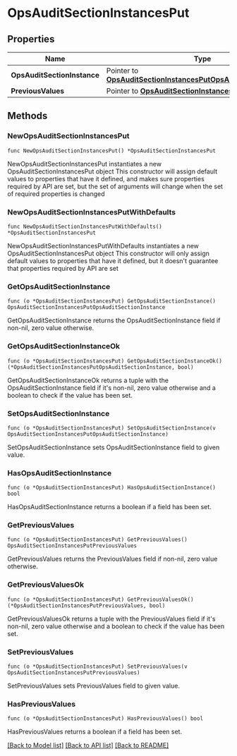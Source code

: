 # OpsAuditSectionInstancesPut

## Properties

Name | Type | Description | Notes
------------ | ------------- | ------------- | -------------
**OpsAuditSectionInstance** | Pointer to [**OpsAuditSectionInstancesPutOpsAuditSectionInstance**](OpsAuditSectionInstancesPutOpsAuditSectionInstance.md) |  | [optional] 
**PreviousValues** | Pointer to [**OpsAuditSectionInstancesPutPreviousValues**](OpsAuditSectionInstancesPutPreviousValues.md) |  | [optional] 

## Methods

### NewOpsAuditSectionInstancesPut

`func NewOpsAuditSectionInstancesPut() *OpsAuditSectionInstancesPut`

NewOpsAuditSectionInstancesPut instantiates a new OpsAuditSectionInstancesPut object
This constructor will assign default values to properties that have it defined,
and makes sure properties required by API are set, but the set of arguments
will change when the set of required properties is changed

### NewOpsAuditSectionInstancesPutWithDefaults

`func NewOpsAuditSectionInstancesPutWithDefaults() *OpsAuditSectionInstancesPut`

NewOpsAuditSectionInstancesPutWithDefaults instantiates a new OpsAuditSectionInstancesPut object
This constructor will only assign default values to properties that have it defined,
but it doesn't guarantee that properties required by API are set

### GetOpsAuditSectionInstance

`func (o *OpsAuditSectionInstancesPut) GetOpsAuditSectionInstance() OpsAuditSectionInstancesPutOpsAuditSectionInstance`

GetOpsAuditSectionInstance returns the OpsAuditSectionInstance field if non-nil, zero value otherwise.

### GetOpsAuditSectionInstanceOk

`func (o *OpsAuditSectionInstancesPut) GetOpsAuditSectionInstanceOk() (*OpsAuditSectionInstancesPutOpsAuditSectionInstance, bool)`

GetOpsAuditSectionInstanceOk returns a tuple with the OpsAuditSectionInstance field if it's non-nil, zero value otherwise
and a boolean to check if the value has been set.

### SetOpsAuditSectionInstance

`func (o *OpsAuditSectionInstancesPut) SetOpsAuditSectionInstance(v OpsAuditSectionInstancesPutOpsAuditSectionInstance)`

SetOpsAuditSectionInstance sets OpsAuditSectionInstance field to given value.

### HasOpsAuditSectionInstance

`func (o *OpsAuditSectionInstancesPut) HasOpsAuditSectionInstance() bool`

HasOpsAuditSectionInstance returns a boolean if a field has been set.

### GetPreviousValues

`func (o *OpsAuditSectionInstancesPut) GetPreviousValues() OpsAuditSectionInstancesPutPreviousValues`

GetPreviousValues returns the PreviousValues field if non-nil, zero value otherwise.

### GetPreviousValuesOk

`func (o *OpsAuditSectionInstancesPut) GetPreviousValuesOk() (*OpsAuditSectionInstancesPutPreviousValues, bool)`

GetPreviousValuesOk returns a tuple with the PreviousValues field if it's non-nil, zero value otherwise
and a boolean to check if the value has been set.

### SetPreviousValues

`func (o *OpsAuditSectionInstancesPut) SetPreviousValues(v OpsAuditSectionInstancesPutPreviousValues)`

SetPreviousValues sets PreviousValues field to given value.

### HasPreviousValues

`func (o *OpsAuditSectionInstancesPut) HasPreviousValues() bool`

HasPreviousValues returns a boolean if a field has been set.


[[Back to Model list]](../README.md#documentation-for-models) [[Back to API list]](../README.md#documentation-for-api-endpoints) [[Back to README]](../README.md)


